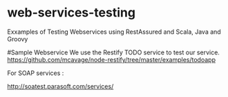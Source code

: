 # web-services-testing
Exxamples of Testing Webservices using RestAssured and Scala, Java and Groovy

#Sample Webservice
We use the Restify TODO service to test our service.
https://github.com/mcavage/node-restify/tree/master/examples/todoapp

For SOAP services : 

http://soatest.parasoft.com/services/
